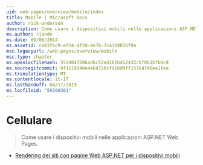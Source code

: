 ```yaml
---
uid: web-pages/overview/mobile/index
title: Mobile | Microsoft Docs
author: rick-anderson
description: Come usare i dispositivi mobili nelle applicazioni ASP.NET Web Pages.
ms.author: riande
ms.date: 09/08/2014
ms.assetid: ce83fbc9-ef24-4f59-8e76-7ca1b983bf9a
msc.legacyurl: /web-pages/overview/mobile
msc.type: chapter
ms.openlocfilehash: 552d047286adbc53e4161b412432cbf0b3bfb4c9
ms.sourcegitcommit: 0f1119340e4464720cfd16d0ff15764746ea1fea
ms.translationtype: MT
ms.contentlocale: it-IT
ms.lasthandoff: 04/17/2019
ms.locfileid: "59380301"
---
```

# <a name="mobile"></a>Cellulare

> Come usare i dispositivi mobili nelle applicazioni ASP.NET Web Pages.


- [Rendering dei siti con pagine Web ASP.NET per i dispositivi mobili](rendering-aspnet-web-pages-sites-for-mobile-devices.md)
